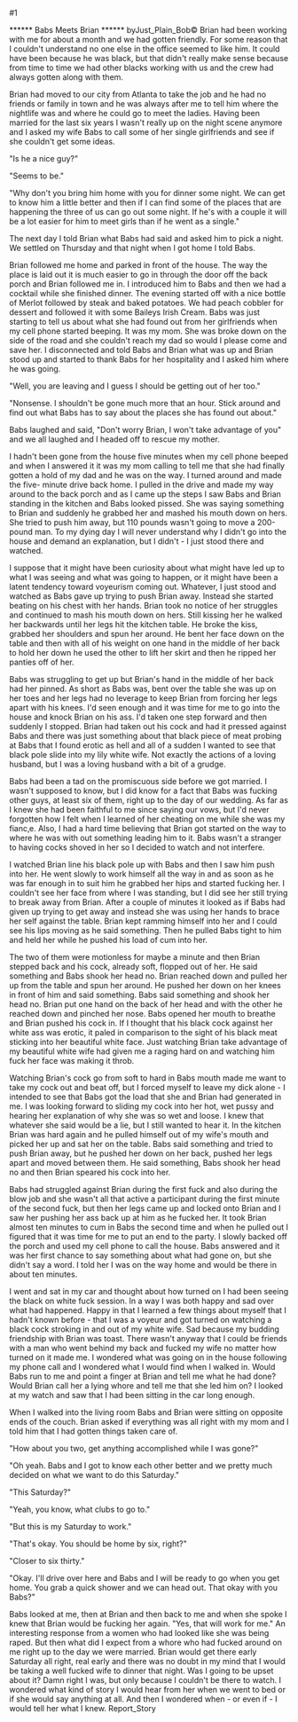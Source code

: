 #1 

 

 ****** Babs Meets Brian ****** byJust_Plain_Bob© Brian had been working with me for about a month and we had gotten friendly. For some reason that I couldn't understand no one else in the office seemed to like him. It could have been because he was black, but that didn't really make sense because from time to time we had other blacks working with us and the crew had always gotten along with them. 

 Brian had moved to our city from Atlanta to take the job and he had no friends or family in town and he was always after me to tell him where the nightlife was and where he could go to meet the ladies. Having been married for the last six years I wasn't really up on the night scene anymore and I asked my wife Babs to call some of her single girlfriends and see if she couldn't get some ideas. 

 "Is he a nice guy?" 

 "Seems to be." 

 "Why don't you bring him home with you for dinner some night. We can get to know him a little better and then if I can find some of the places that are happening the three of us can go out some night. If he's with a couple it will be a lot easier for him to meet girls than if he went as a single." 

 The next day I told Brian what Babs had said and asked him to pick a night. We settled on Thursday and that night when I got home I told Babs. 

 Brian followed me home and parked in front of the house. The way the place is laid out it is much easier to go in through the door off the back porch and Brian followed me in. I introduced him to Babs and then we had a cocktail while she finished dinner. The evening started off with a nice bottle of Merlot followed by steak and baked potatoes. We had peach cobbler for dessert and followed it with some Baileys Irish Cream. Babs was just starting to tell us about what she had found out from her girlfriends when my cell phone started beeping. It was my mom. She was broke down on the side of the road and she couldn't reach my dad so would I please come and save her. I disconnected and told Babs and Brian what was up and Brian stood up and started to thank Babs for her hospitality and I asked him where he was going. 

 "Well, you are leaving and I guess I should be getting out of her too." 

 "Nonsense. I shouldn't be gone much more that an hour. Stick around and find out what Babs has to say about the places she has found out about." 

 Babs laughed and said, "Don't worry Brian, I won't take advantage of you" and we all laughed and I headed off to rescue my mother. 

 I hadn't been gone from the house five minutes when my cell phone beeped and when I answered it it was my mom calling to tell me that she had finally gotten a hold of my dad and he was on the way. I turned around and made the five- minute drive back home. I pulled in the drive and made my way around to the back porch and as I came up the steps I saw Babs and Brian standing in the kitchen and Babs looked pissed. She was saying something to Brian and suddenly he grabbed her and mashed his mouth down on hers. She tried to push him away, but 110 pounds wasn't going to move a 200-pound man. To my dying day I will never understand why I didn't go into the house and demand an explanation, but I didn't - I just stood there and watched. 

 I suppose that it might have been curiosity about what might have led up to what I was seeing and what was going to happen, or it might have been a latent tendency toward voyeurism coming out. Whatever, I just stood and watched as Babs gave up trying to push Brian away. Instead she started beating on his chest with her hands. Brian took no notice of her struggles and continued to mash his mouth down on hers. Still kissing her he walked her backwards until her legs hit the kitchen table. He broke the kiss, grabbed her shoulders and spun her around. He bent her face down on the table and then with all of his weight on one hand in the middle of her back to hold her down he used the other to lift her skirt and then he ripped her panties off of her. 

 Babs was struggling to get up but Brian's hand in the middle of her back had her pinned. As short as Babs was, bent over the table she was up on her toes and her legs had no leverage to keep Brian from forcing her legs apart with his knees. I'd seen enough and it was time for me to go into the house and knock Brian on his ass. I'd taken one step forward and then suddenly I stopped. Brian had taken out his cock and had it pressed against Babs and there was just something about that black piece of meat probing at Babs that I found erotic as hell and all of a sudden I wanted to see that black pole slide into my lily white wife. Not exactly the actions of a loving husband, but I was a loving husband with a bit of a grudge. 

 Babs had been a tad on the promiscuous side before we got married. I wasn't supposed to know, but I did know for a fact that Babs was fucking other guys, at least six of them, right up to the day of our wedding. As far as I knew she had been faithful to me since saying our vows, but I'd never forgotten how I felt when I learned of her cheating on me while she was my fianc‚e. Also, I had a hard time believing that Brian got started on the way to where he was with out something leading him to it. Babs wasn't a stranger to having cocks shoved in her so I decided to watch and not interfere. 

 I watched Brian line his black pole up with Babs and then I saw him push into her. He went slowly to work himself all the way in and as soon as he was far enough in to suit him he grabbed her hips and started fucking her. I couldn't see her face from where I was standing, but I did see her still trying to break away from Brian. After a couple of minutes it looked as if Babs had given up trying to get away and instead she was using her hands to brace her self against the table. Brian kept ramming himself into her and I could see his lips moving as he said something. Then he pulled Babs tight to him and held her while he pushed his load of cum into her. 

 The two of them were motionless for maybe a minute and then Brian stepped back and his cock, already soft, flopped out of her. He said something and Babs shook her head no. Brian reached down and pulled her up from the table and spun her around. He pushed her down on her knees in front of him and said something. Babs said something and shook her head no. Brian put one hand on the back of her head and with the other he reached down and pinched her nose. Babs opened her mouth to breathe and Brian pushed his cock in. If I thought that his black cock against her white ass was erotic, it paled in comparison to the sight of his black meat sticking into her beautiful white face. Just watching Brian take advantage of my beautiful white wife had given me a raging hard on and watching him fuck her face was making it throb. 

 Watching Brian's cock go from soft to hard in Babs mouth made me want to take my cock out and beat off, but I forced myself to leave my dick alone - I intended to see that Babs got the load that she and Brian had generated in me. I was looking forward to sliding my cock into her hot, wet pussy and hearing her explanation of why she was so wet and loose. I knew that whatever she said would be a lie, but I still wanted to hear it. In the kitchen Brian was hard again and he pulled himself out of my wife's mouth and picked her up and sat her on the table. Babs said something and tried to push Brian away, but he pushed her down on her back, pushed her legs apart and moved between them. He said something, Babs shook her head no and then Brian speared his cock into her. 

 Babs had struggled against Brian during the first fuck and also during the blow job and she wasn't all that active a participant during the first minute of the second fuck, but then her legs came up and locked onto Brian and I saw her pushing her ass back up at him as he fucked her. It took Brian almost ten minutes to cum in Babs the second time and when he pulled out I figured that it was time for me to put an end to the party. I slowly backed off the porch and used my cell phone to call the house. Babs answered and it was her first chance to say something about what had gone on, but she didn't say a word. I told her I was on the way home and would be there in about ten minutes. 

 I went and sat in my car and thought about how turned on I had been seeing the black on white fuck session. In a way I was both happy and sad over what had happened. Happy in that I learned a few things about myself that I hadn't known before - that I was a voyeur and got turned on watching a black cock stroking in and out of my white wife. Sad because my budding friendship with Brian was toast. There wasn't anyway that I could be friends with a man who went behind my back and fucked my wife no matter how turned on it made me. I wondered what was going on in the house following my phone call and I wondered what I would find when I walked in. Would Babs run to me and point a finger at Brian and tell me what he had done? Would Brian call her a lying whore and tell me that she led him on? I looked at my watch and saw that I had been sitting in the car long enough. 

 When I walked into the living room Babs and Brian were sitting on opposite ends of the couch. Brian asked if everything was all right with my mom and I told him that I had gotten things taken care of. 

 "How about you two, get anything accomplished while I was gone?" 

 "Oh yeah. Babs and I got to know each other better and we pretty much decided on what we want to do this Saturday." 

 "This Saturday?" 

 "Yeah, you know, what clubs to go to." 

 "But this is my Saturday to work." 

 "That's okay. You should be home by six, right?" 

 "Closer to six thirty." 

 "Okay. I'll drive over here and Babs and I will be ready to go when you get home. You grab a quick shower and we can head out. That okay with you Babs?" 

 Babs looked at me, then at Brian and then back to me and when she spoke I knew that Brian would be fucking her again. "Yes, that will work for me." An interesting response from a women who had looked like she was being raped. But then what did I expect from a whore who had fucked around on me right up to the day we were married. Brian would get there early Saturday all right, real early and there was no doubt in my mind that I would be taking a well fucked wife to dinner that night. Was I going to be upset about it? Damn right I was, but only because I couldn't be there to watch. I wondered what kind of story I would hear from her when we went to bed or if she would say anything at all. And then I wondered when - or even if - I would tell her what I knew. Report_Story 
